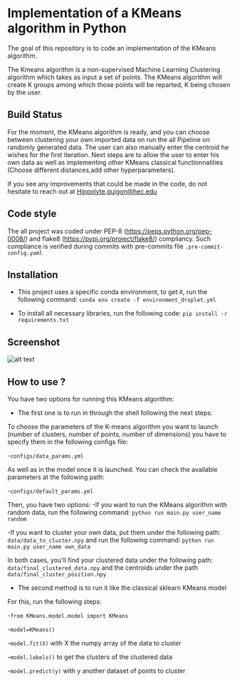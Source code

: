 # Implementation of a KMeans algorithm in Python 

The goal of this repository is to code an implementation of the KMeans algorithm. 

The Kmeans algorithm is a non-supervised Machine Learning Clustering algorithm 
which takes as input a set of points. The KMeans algorithm will create K groups 
among which those points will be reparted, K being chosen by the user.

## Build Status

For the moment, the KMeans algorithm is ready, and you can choose between clustering your own imported data on run the all Pipeline on randomly generated data. The user can also manually enter the centroid he wishes for the first iteration.
Next steps are to allow the user to enter his own data as well as implementing other KMeans 
classical functionnalities (Choose different distances,add other hyperparameters).

If you see any improvements that could be made in the code, do not hesitate to reach out at 
Hippolyte.guigon@hec.edu

## Code style 

The all project was coded under PEP-8 (https://peps.python.org/pep-0008/) and flake8 (https://pypi.org/project/flake8/) compliancy. Such compliance is verified during commits with pre-commits file ```.pre-commit-config.yaml```

## Installation

- This project uses a specific conda environment, to get it, run the following command: 
```conda env create -f environment_droplet.yml```
 
- To install all necessary libraries, run the following code: ```pip install -r requirements.txt```

## Screenshot 

![alt text](https://github.com/HippolyteGuigon/Kmeans_Implementation/blob/main/ressources/K_means.png)

## How to use ? 

You have two options for running this KMeans algorithm:


- The first one is to run in through the shell following the next steps:

To choose the parameters of the K-means algorithm you want to launch (number of clusters, 
number of points, number of dimensions) you have to specify them in the following configs file:  

  -```configs/data_params.yml```  
  
As well as in the model once it is launched. You can check the available parameters at the following 
path:

  -```configs/default_params.yml```  

Then, you have two options:
  -If you want to run the KMeans algorithm with random data, run the following command: ```python run main.py user_name random```

  -If you want to cluster your own data, put them under the following path: ```data/data_to_cluster.npy``` and run the following command:  ```python run main.py user_name own_data```

In both cases, you'll find your clustered data under the following path: ```data/final_clustered_data.npy``` and the centroids under the path ```data/final_cluster_position.npy```


- The second method is to run it like the classical sklearn KMeans model

For this, run the following steps:

  -```from KMeans.model.model import KMeans```

  -```model=KMeans()```
  
  -```model.fit(X)``` with X the numpy array of the data to cluster

  -```model.labels()``` to get the clusters of the clustered data
  
  -```model.predict(y)``` with y another dataset of points to cluster 



